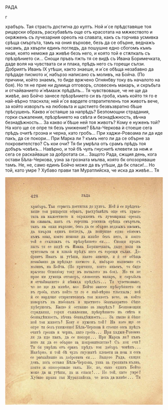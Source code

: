 ﻿

РАДА

г

храбъръ. Тая страсть достигна до култъ. Ной и́ се прѣдставяше тоя рицарски образъ, расхубавѣлъ още отъ красотата на мѫжеството и окрѫженъ съ лучезарния ореолъ на славата, какъ съ горчива усмивка срѣща смъртьта, тамъ на ония върхове, безъ да се обърне, веднажъ насамъ, да хвърли единъ погледъ, да пошушне едно сбогомъ къмъ оная, която неможе да живѣе безъ него, и която той е стѫпкалъ съ прѣзрѣнието си... Снощи пръвъ пжть тя се видѣ съ Ивана Боримечката, даде воля на чувствата си и плака, прѣдъ него съ горещи сълзи. Добриятъ Иванъ IX утѣши, както знаеше, и и́ се обѣща незабавно да прѣдаде писмото и́, набързо написано съ моливъ, на Бойча. (По причини, който знаемъ, то биде вржчено Огнянбву току въ началото на боя). Но тя не прие ни думица отговоръ, словесенъ макаръ, и скръбьта и отчайванието и́ нѣмахж прѣдѣлъ... Тя чувствоваше, че не ще да живѣе, ако Бойчо занесе прѣзрѣнието си въ гроба, къмъ който тя го е най-вѣрно тласнхла; ней и́ се вардете отвратителенъ тоя животъ вече, за който изворътъ на любовьта и щастието безвъзвратно бѣше прѣсушенъ. Какво и́ остаяше за напрѣдъ? Безпомощни страдания, горки съжаления, прѣзрѣнието на свѣта и безнадѣжность, вѣчна безнадѣжность... За какво и́ бѣше ней тоя животъ? Кому е нуженъ той? На кого ще се опре тя безъ унижение? Бѣла-Черкова ѝ стоеше сега прѣдъ очитѣ грозна и черна, като гробъ... При хаджи-Ровоама ли да иде пакъ, да се покори... При Марка ли ? къмъ него ли да се обърне за покровителство? Съ кои очи? Тя би умрѣла отъ срамъ прѣдъ тоя добъръ човѣкъ... Навѣрно, и той бѣ чулъ гнуснитѣ клевети за неѭ и сега се раскайваше за добротата си... Защото Рада, сжщия день, кога остави Бѣла-Черкова, узна за грозната мълва, която бк опозоряваше тамъ. Не, не, само единъ Бойчо може да въ утѣши, да бк спаси!... Но той, като умре ? Хубаво прави тая Муратлийска, че иска да живѣе... Тя

![original](images/477.jpg)

